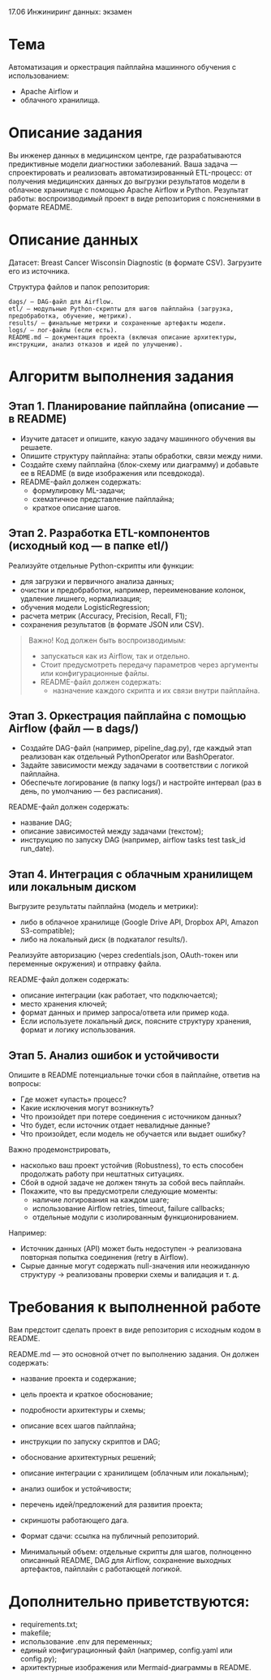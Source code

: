 17.06 Инжиниринг данных: экзамен

# Тема

Автоматизация и оркестрация пайплайна машинного обучения с использованием:
- Apache Airflow и 
- облачного хранилища.

# Описание задания

Вы инженер данных в медицинском центре, где разрабатываются предиктивные модели диагностики заболеваний. Ваша задача — спроектировать и реализовать автоматизированный ETL-процесс: от получения медицинских данных до выгрузки результатов модели в облачное хранилище с помощью Apache Airflow и Python. 
Результат работы: воспроизводимый проект в виде репозитория с пояснениями в формате README.

# Описание данных

Датасет: Breast Cancer Wisconsin Diagnostic (в формате CSV). Загрузите его из источника.

Структура файлов и папок репозитория:
```text 
dags/ — DAG-файл для Airflow.
etl/ — модульные Python-скрипты для шагов пайплайна (загрузка, предобработка, обучение, метрики).
results/ — финальные метрики и сохраненные артефакты модели.
logs/ — лог-файлы (если есть).
README.md — документация проекта (включая описание архитектуры, инструкции, анализ отказов и идей по улучшению).
```

# Алгоритм выполнения задания

## Этап 1. Планирование пайплайна (описание — в README)

- Изучите датасет и опишите, какую задачу машинного обучения вы решаете.
- Опишите структуру пайплайна: этапы обработки, связи между ними.
- Создайте схему пайплайна (блок-схему или диаграмму) и добавьте ее в README (в виде изображения или псевдокода).
- README-файл должен содержать:
  - формулировку ML-задачи;
  - схематичное представление пайплайна;
  - краткое описание шагов.

## Этап 2. Разработка ETL-компонентов (исходный код — в папке etl/)

Реализуйте отдельные Python-скрипты или функции:
- для загрузки и первичного анализа данных;
- очистки и предобработки, например, переименование колонок, удаление лишнего, нормализация;
- обучения модели LogisticRegression;
- расчета метрик (Accuracy, Precision, Recall, F1);
- сохранения результатов (в формате JSON или CSV).

> Важно! Код должен быть воспроизводимым: 
> - запускаться как из Airflow, так и отдельно. 
> - Стоит предусмотреть передачу параметров через аргументы или конфигурационные файлы. 
> - README-файл должен содержать:
>   - назначение каждого скрипта и их связи внутри пайплайна.

## Этап 3. Оркестрация пайплайна с помощью Airflow (файл — в dags/)

- Создайте DAG-файл (например, pipeline_dag.py), где 
каждый этап реализован как отдельный PythonOperator или BashOperator.
- Задайте зависимости между задачами в соответствии с логикой пайплайна.
- Обеспечьте логирование (в папку logs/) и настройте интервал (раз в день, по умолчанию — без расписания).

README-файл должен содержать:
- название DAG;
- описание зависимостей между задачами (текстом);
- инструкцию по запуску DAG (например, airflow tasks test task_id run_date).

## Этап 4. Интеграция с облачным хранилищем или локальным диском

Выгрузите результаты пайплайна (модель и метрики):
- либо в облачное хранилище (Google Drive API, Dropbox API, Amazon S3-compatible);
- либо на локальный диск (в подкаталог results/).

Реализуйте авторизацию (через credentials.json, OAuth-токен или переменные окружения) и отправку файла.

README-файл должен содержать:
- описание интеграции (как работает, что подключается);
- место хранения ключей;
- формат данных и пример запроса/ответа или пример кода.
- Если используете локальный диск, поясните структуру хранения, формат и логику использования.

## Этап 5. Анализ ошибок и устойчивости

Опишите в README потенциальные точки сбоя в пайплайне, ответив на вопросы:
- Где может «упасть» процесс?
- Какие исключения могут возникнуть?
- Что произойдет при потере соединения с источником данных?
- Что будет, если источник отдает невалидные данные?
- Что произойдет, если модель не обучается или выдает ошибку?

Важно продемонстрировать, 
- насколько ваш проект устойчив (Robustness), то есть способен продолжать работу при нештатных ситуациях. 
- Сбой в одной задаче не должен тянуть за собой весь пайплайн. 
- Покажите, что вы предусмотрели следующие моменты:
  - наличие логирования на каждом шаге;
  - использование Airflow retries, timeout, failure callbacks;
  - отдельные модули с изолированным функционированием.

Например:
- Источник данных (API) может быть недоступен →
 реализована повторная попытка соединения (retry в Airflow).
- Сырые данные могут содержать null-значения или неожиданную структуру →
 реализованы проверки схемы и валидация и т. д.

# Требования к выполненной работе

Вам предстоит сделать проект в виде репозитория с исходным кодом в README.

README.md — это основной отчет по выполнению задания. Он должен содержать:
- название проекта и содержание;
- цель проекта и краткое обоснование;
- подробности архитектуры и схемы;
- описание всех шагов пайплайна;
- инструкции по запуску скриптов и DAG;
- обоснование архитектурных решений;
- описание интеграции с хранилищем (облачным или локальным);
- анализ ошибок и устойчивости;
- перечень идей/предложений для развития проекта;
- скриншоты работающего дага.

- Формат сдачи: ссылка на публичный репозиторий.
- Минимальный объем: отдельные скрипты для шагов, полноценно описанный README, DAG для Airflow, сохранение выходных артефактов, пайплайн с работающей логикой.

# Дополнительно приветствуются:

- requirements.txt;
- makefile;
- использование .env для переменных;
- единый конфигурационный файл (например, config.yaml или config.py);
- архитектурные изображения или Mermaid-диаграммы в README.

